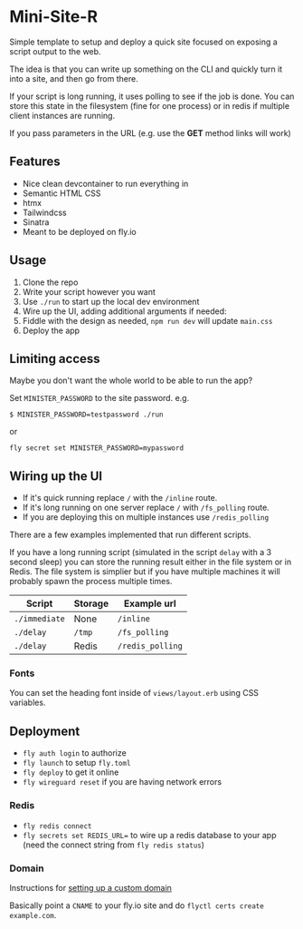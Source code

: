 # Mini-Site-R

Simple template to setup and deploy a quick site focused on exposing a script output to the web.

The idea is that you can write up something on the CLI and quickly turn it into a site, and then go from there.

If your script is long running, it uses polling to see if the job is done. You can store this state in the filesystem (fine for one process) or in redis if multiple client instances are running.

If you pass parameters in the URL (e.g. use the **GET** method links will work)

## Features

- Nice clean devcontainer to run everything in
- Semantic HTML CSS
- htmx
- Tailwindcss
- Sinatra
- Meant to be deployed on fly.io

## Usage

1. Clone the repo
2. Write your script however you want
3. Use `./run` to start up the local dev environment
4. Wire up the UI, adding additional arguments if needed:
5. Fiddle with the design as needed, `npm run dev` will update `main.css`
6. Deploy the app

## Limiting access

Maybe you don't want the whole world to be able to run the app?

Set `MINISTER_PASSWORD` to the site password. e.g.

```
$ MINISTER_PASSWORD=testpassword ./run
```

or

```
fly secret set MINISTER_PASSWORD=mypassword
```

## Wiring up the UI

- If it's quick running replace `/` with the `/inline` route.
- If it's long running on one server replace `/` with `/fs_polling` route.
- If you are deploying this on multiple instances use `/redis_polling`

There are a few examples implemented that run different scripts.

If you have a long running script (simulated in the script `delay` with a 3 second sleep) you can store the running result either in the file system or in Redis. The file system is simplier but if you have multiple machines it will probably spawn the process multiple times.

| Script        | Storage | Example url      |
| ------------- | ------- | ---------------- |
| `./immediate` | None    | `/inline`        |
| `./delay`     | `/tmp`  | `/fs_polling`    |
| `./delay`     | Redis   | `/redis_polling` |

### Fonts

You can set the heading font inside of `views/layout.erb` using CSS variables.

## Deployment

- `fly auth login` to authorize
- `fly launch` to setup `fly.toml`
- `fly deploy` to get it online
- `fly wireguard reset` if you are having network errors

### Redis

- `fly redis connect`
- `fly secrets set REDIS_URL=` to wire up a redis database to your app (need the connect string from `fly redis status`)

### Domain

Instructions for [setting up a custom domain](https://fly.io/docs/app-guides/custom-domains-with-fly/#teaching-your-app-about-custom-domains)

Basically point a `CNAME` to your fly.io site and do `flyctl certs create example.com`.
